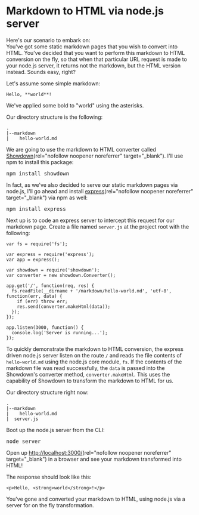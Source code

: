 # Markdown to HTML via node.js server

Here's our scenario to embark on:  
You've got some static markdown pages that you wish to convert into HTML. You've decided that you want to perform
this markdown to HTML conversion on the fly, so that when that particular URL request is made to your node.js server,
it returns not the markdown, but the HTML version instead. Sounds easy, right?

Let's assume some simple markdown:

```
Hello, **world**!
```

We've applied some bold to "world" using the asterisks.

Our directory structure is the following:

```
.
|--markdown
|    hello-world.md
```

We are going to use the markdown to HTML converter called
[Showdown](https://github.com/showdownjs/showdown)(rel="nofollow noopener noreferrer" target="_blank").
I'll use npm to install this package:

<kbd class="terminal">npm install showdown</kbd>

In fact, as we've also decided to serve our static markdown pages via node.js, I'll go ahead and install
[express](https://github.com/expressjs/express)(rel="nofollow noopener noreferrer" target="_blank") via npm as well:

<kbd class="terminal">npm install express</kbd>

Next up is to code an express server to intercept this request for our markdown page. Create a file named `server.js`
at the project root with the following:

```
var fs = require('fs');

var express = require('express');
var app = express();

var showdown = require('showdown');
var converter = new showdown.Converter();

app.get('/', function(req, res) {
  fs.readFile(__dirname + '/markdown/hello-world.md', 'utf-8', function(err, data) {
    if (err) throw err;
    res.send(converter.makeHtml(data));
  });
});

app.listen(3000, function() {
  console.log('Server is running...');
});
```

To quickly demonstrate the markdown to HTML conversion, the express driven node.js server listen on the route `/`
and reads the file contents of `hello-world.md` using the node.js core module, `fs`. If the contents of the markdown
file was read successfully, the `data` is passed into the Showdown's converter method, `converter.makeHtml`. This
uses the capability of Showdown to transform the markdown to HTML for us.

Our directory structure right now:

```
.
|--markdown
|    hello-world.md
|  server.js
```

Boot up the node.js server from the CLI:

<kbd class="terminal">node server</kbd>

Open up [http://localhost:3000/](http://localhost:3000/)(rel="nofollow noopener noreferrer" target="_blank")
in a browser and see your markdown transformed into HTML!

The response should look like this:

```
<p>Hello, <strong>world</strong>!</p>
```

You've gone and converted your markdown to HTML, using node.js via a server for on the fly transformation.
